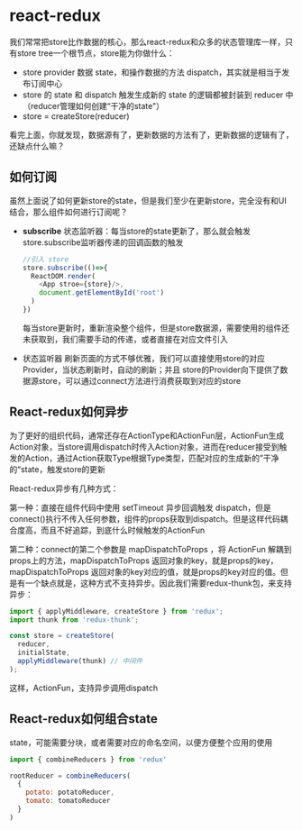 # react-redux
我们常常把store比作数据的核心，那么react-redux和众多的状态管理库一样，只有store tree一个根节点，store能为你做什么：
- store  provider 数据 state，和操作数据的方法 dispatch，其实就是相当于发布订阅中心
- store 的 state 和  dispatch 触发生成新的 state 的逻辑都被封装到 reducer 中 （reducer管理如何创建“干净的state"）
- store = createStore(reducer)


看完上面，你就发现，数据源有了，更新数据的方法有了，更新数据的逻辑有了，还缺点什么嘛？

## 如何订阅
虽然上面说了如何更新store的state，但是我们至少在更新store，完全没有和UI结合，那么组件如何进行订阅呢？

- **subscribe** 状态监听器：每当store的state更新了，那么就会触发store.subscribe监听器传递的回调函数的触发
  ```javascript
  //引入 store
  store.subscribe(()=>{
    ReactDOM.render(
      <App stroe={store}/>,
      document.getElementById('root')
    )
  })
  ```
  每当store更新时，重新渲染整个组件，但是store数据源，需要使用的组件还未获取到，我们需要手动的传递，或者直接在对应文件引入

- 状态监听器 刷新页面的方式不够优雅，我们可以直接使用store的对应 Provider，当状态刷新时，自动的刷新；并且 store的Provider向下提供了数据源store，可以通过connect方法进行消费获取到对应的store

## React-redux如何异步
为了更好的组织代码，通常还存在ActionType和ActionFun层，ActionFun生成Action对象，当store调用dispatch时传入Action对象，进而在reducer接受到触发的Action，通过Action获取Type根据Type类型，匹配对应的生成新的”干净的“state，触发store的更新


React-redux异步有几种方式：


第一种：直接在组件代码中使用 setTimeout 异步回调触发 dispatch，但是connect()执行不传入任何参数，组件的props获取到dispatch。但是这样代码耦合度高，而且不好追踪，到底什么时候触发的ActionFun

第二种：connect的第二个参数是 mapDispatchToProps ，将 ActionFun 解耦到props上的方法，mapDispatchToProps 返回对象的key，就是props的key，mapDispatchToProps 返回对象的key对应的值，就是props的key对应的值。但是有一个缺点就是，这种方式不支持异步。因此我们需要redux-thunk包，来支持异步：
```javascript
import { applyMiddleware, createStore } from 'redux';
import thunk from 'redux-thunk';

const store = createStore(
  reducer,
  initialState,
  applyMiddleware(thunk) // 中间件
);
```
这样，ActionFun，支持异步调用dispatch

## React-redux如何组合state
state，可能需要分块，或者需要对应的命名空间，以便方便整个应用的使用
```javascript
import { combineReducers } from 'redux'

rootReducer = combineReducers(
  {
    potato: potatoReducer, 
    tomato: tomatoReducer
  }
)
```